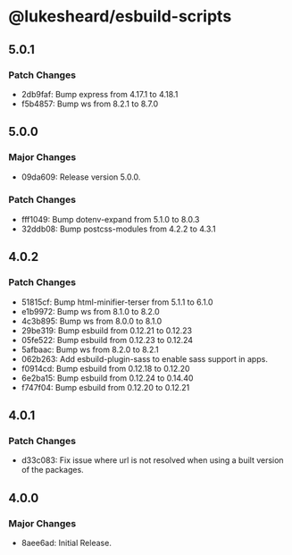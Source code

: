 # @lukesheard/esbuild-scripts

## 5.0.1

### Patch Changes

- 2db9faf: Bump express from 4.17.1 to 4.18.1
- f5b4857: Bump ws from 8.2.1 to 8.7.0

## 5.0.0

### Major Changes

- 09da609: Release version 5.0.0.

### Patch Changes

- fff1049: Bump dotenv-expand from 5.1.0 to 8.0.3
- 32ddb08: Bump postcss-modules from 4.2.2 to 4.3.1

## 4.0.2

### Patch Changes

- 51815cf: Bump html-minifier-terser from 5.1.1 to 6.1.0
- e1b9972: Bump ws from 8.1.0 to 8.2.0
- 4c3b895: Bump ws from 8.0.0 to 8.1.0
- 29be319: Bump esbuild from 0.12.21 to 0.12.23
- 05fe522: Bump esbuild from 0.12.23 to 0.12.24
- 5afbaac: Bump ws from 8.2.0 to 8.2.1
- 062b263: Add esbuild-plugin-sass to enable sass support in apps.
- f0914cd: Bump esbuild from 0.12.18 to 0.12.20
- 6e2ba15: Bump esbuild from 0.12.24 to 0.14.40
- f747f04: Bump esbuild from 0.12.20 to 0.12.21

## 4.0.1

### Patch Changes

- d33c083: Fix issue where url is not resolved when using a built version of the packages.

## 4.0.0

### Major Changes

- 8aee6ad: Initial Release.
